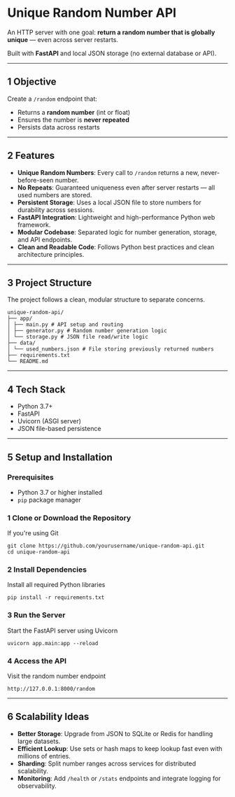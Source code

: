 # Unique Random Number API

An HTTP server with one goal: **return a random number that is globally unique** — even across server restarts.

Built with **FastAPI** and local JSON storage (no external database or API).

---

##  1 Objective

Create a `/random` endpoint that:
- Returns a **random number** (int or float)
- Ensures the number is **never repeated**
- Persists data across restarts

---

## 2 Features

-  **Unique Random Numbers**: Every call to `/random` returns a new, never-before-seen number.
-  **No Repeats**: Guaranteed uniqueness even after server restarts — all used numbers are stored.
-  **Persistent Storage**: Uses a local JSON file to store numbers for durability across sessions.
-  **FastAPI Integration**: Lightweight and high-performance Python web framework.
-  **Modular Codebase**: Separated logic for number generation, storage, and API endpoints.
- **Clean and Readable Code**: Follows Python best practices and clean architecture principles.

---

## 3 Project Structure

The project follows a clean, modular structure to separate concerns.
```
unique-random-api/
├── app/
│ ├── main.py # API setup and routing
│ ├── generator.py # Random number generation logic
│ └── storage.py # JSON file read/write logic
├── data/
│ └── used_numbers.json # File storing previously returned numbers
├── requirements.txt
└── README.md 
``` 
---

## 4 Tech Stack

-  Python 3.7+
-  FastAPI
-  Uvicorn (ASGI server)
-  JSON file-based persistence

---

## 5 Setup and Installation

### Prerequisites

- Python 3.7 or higher installed
- `pip` package manager

### 1 Clone or Download the Repository

If you're using Git
```
git clone https://github.com/yourusername/unique-random-api.git
cd unique-random-api
```

### 2 Install Dependencies

Install all required Python libraries
```
pip install -r requirements.txt
```

### 3 Run the Server

Start the FastAPI server using Uvicorn

```
uvicorn app.main:app --reload
```

### 4 Access the API

Visit the random number endpoint
```
http://127.0.0.1:8000/random
```

---

## 6 Scalability Ideas

- **Better Storage**: Upgrade from JSON to SQLite or Redis for handling large datasets.
- **Efficient Lookup**: Use sets or hash maps to keep lookup fast even with millions of entries.
- **Sharding**: Split number ranges across services for distributed scalability.
- **Monitoring**: Add `/health` or `/stats` endpoints and integrate logging for observability.
